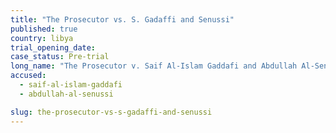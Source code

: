 ```yaml
---
title: "The Prosecutor vs. S. Gadaffi and Senussi"
published: true
country: libya
trial_opening_date:
case_status: Pre-trial
long_name: "The Prosecutor v. Saif Al-Islam Gaddafi and Abdullah Al-Senussi"
accused:
  - saif-al-islam-gaddafi
  - abdullah-al-senussi

slug: the-prosecutor-vs-s-gadaffi-and-senussi
---
```


